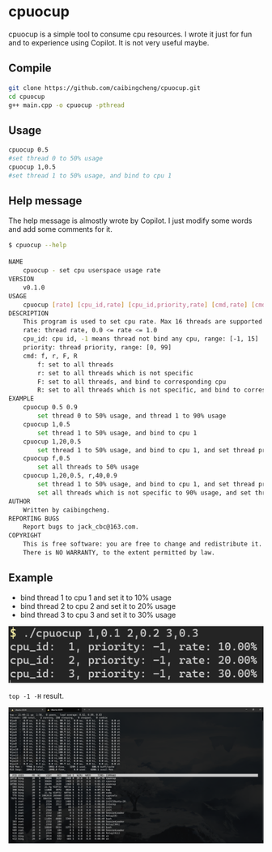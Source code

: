 # cpuocup

cpuocup is a simple tool to consume cpu resources. I wrote it just for fun and to experience using Copilot. It is not very useful maybe.

## Compile

```bash
git clone https://github.com/caibingcheng/cpuocup.git
cd cpuocup
g++ main.cpp -o cpuocup -pthread
```

## Usage

```bash
cpuocup 0.5
#set thread 0 to 50% usage
cpuocup 1,0.5
#set thread 1 to 50% usage, and bind to cpu 1
```

## Help message

The help message is almostly wrote by Copilot. I just modify some words and add some comments for it.

```bash
$ cpuocup --help

NAME
    cpuocup - set cpu userspace usage rate
VERSION
    v0.1.0
USAGE
    cpuocup [rate] [cpu_id,rate] [cpu_id,priority,rate] [cmd,rate] [cmd,priority,rate] ...
DESCRIPTION
    This program is used to set cpu rate. Max 16 threads are supported at the device.
    rate: thread rate, 0.0 <= rate <= 1.0
    cpu_id: cpu id, -1 means thread not bind any cpu, range: [-1, 15]
    priority: thread priority, range: [0, 99]
    cmd: f, r, F, R
        f: set to all threads
        r: set to all threads which is not specific
        F: set to all threads, and bind to corresponding cpu
        R: set to all threads which is not specific, and bind to corresponding cpu
EXAMPLE
    cpuocup 0.5 0.9
        set thread 0 to 50% usage, and thread 1 to 90% usage
    cpuocup 1,0.5
        set thread 1 to 50% usage, and bind to cpu 1
    cpuocup 1,20,0.5
        set thread 1 to 50% usage, and bind to cpu 1, and set thread priority to 20
    cpuocup f,0.5
        set all threads to 50% usage
    cpuocup 1,20,0.5, r,40,0.9
        set thread 1 to 50% usage, and bind to cpu 1, and set thread priority to 20
        set all threads which is not specific to 90% usage, and set thread priority to 40, and bind to corresponding cpus
AUTHOR
    Written by caibingcheng.
REPORTING BUGS
    Report bugs to jack_cbc@163.com.
COPYRIGHT
    This is free software: you are free to change and redistribute it.
    There is NO WARRANTY, to the extent permitted by law.
```

## Example

- bind thread 1 to cpu 1 and set it to 10% usage
- bind thread 2 to cpu 2 and set it to 20% usage
- bind thread 3 to cpu 3 and set it to 30% usage

![cpuocup command](./statics/cpu-1-2-3.png "cpuocup command")

`top -1 -H` result.

![top result](statics/top-3.png "top result")
